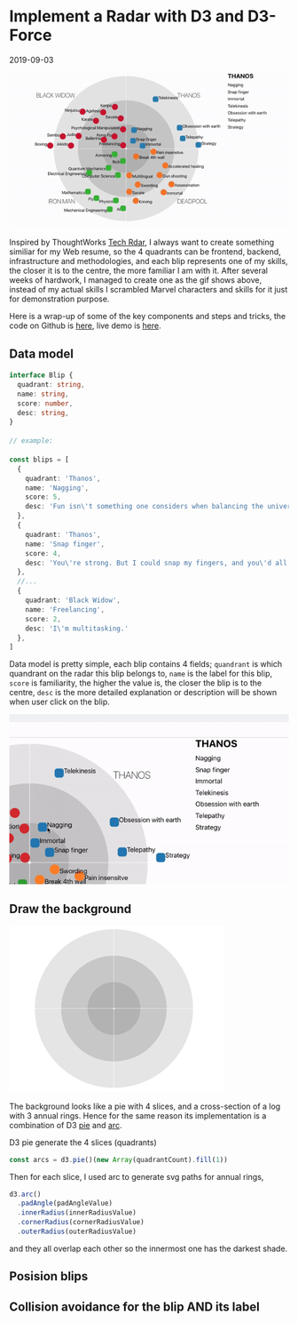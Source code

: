 # Implement a Radar with D3 and D3-Force
2019-09-03

![Marvel](/images/marvel-radar.gif)

Inspired by ThoughtWorks [Tech Rdar](https://www.thoughtworks.com/radar),
I always want to create something similiar for my Web resume,
so the 4 quadrants can be frontend, backend, infrastructure and methodologies,
and each blip represents one of my skills, the closer it is to the centre,
the more familiar I am with it.
After several weeks of hardwork, I managed to create one as the gif shows above,
instead of my actual skills I scrambled Marvel characters and skills for it
just for demonstration purpose.

Here is a wrap-up of some of the key components and steps and tricks,
the code on Github is [here](https://github.com/lxdcn/react-d3-radar-demo),
live demo is [here](https://radar-demo.lxd.me/).

## Data model

```typescript
interface Blip {
  quadrant: string,
  name: string,
  score: number,
  desc: string,
}

// example:

const blips = [
  {
    quadrant: 'Thanos',
    name: 'Nagging',
    score: 5,
    desc: 'Fun isn\'t something one considers when balancing the universe.'
  },
  {
    quadrant: 'Thanos',
    name: 'Snap finger',
    score: 4,
    desc: 'You\'re strong. But I could snap my fingers, and you\'d all cease to exist.'
  },
  //...
  {
    quadrant: 'Black Widow',
    name: 'Freelancing',
    score: 2,
    desc: 'I\'m multitasking.'
  },
]
```

Data model is pretty simple, each blip contains 4 fields;
`quandrant` is which quandrant on the radar this blip belongs to,
`name` is the label for this blip, `score` is familiarity,
the higher the value is, the closer the blip is to the centre,
`desc` is the more detailed explanation or description will be shown when user
click on the blip.

![Marvel](/images/marvel-radar-click-on-blip.gif)


## Draw the background

![Marvel](/images/radar-background.png)

The background looks like a pie with 4 slices, and a cross-section of a log with 3 annual rings.
Hence for the same reason its implementation is a combination of D3 [pie](https://github.com/d3/d3-shape#pies)
and [arc](https://github.com/d3/d3-shape#arcs).

D3 pie generate the 4 slices (quadrants)
```typescript
const arcs = d3.pie()(new Array(quadrantCount).fill(1))
```
Then for each slice, I used arc to generate svg paths for annual rings,
```typescript
d3.arc()
  .padAngle(padAngleValue)
  .innerRadius(innerRadiusValue)
  .cornerRadius(cornerRadiusValue)
  .outerRadius(outerRadiusValue)
```
and they all overlap each other so the innermost one has the darkest shade.


## Posision blips




## Collision avoidance for the blip AND its label

